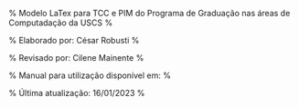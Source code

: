 % Modelo LaTex para TCC e PIM do Programa de Graduação nas áreas de Computadação da USCS % 

% Elaborado por: César Robusti %

% Revisado por: Cilene Mainente %

% Manual para utilização disponível em: %

% Última atualização: 16/01/2023 %
